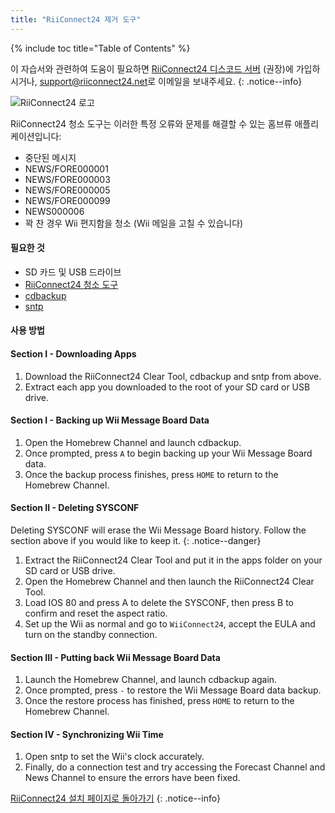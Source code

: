 ```yaml
---
title: "RiiConnect24 제거 도구"
---
```


{% include toc title="Table of Contents" %}

이 자습서와 관련하여 도움이 필요하면 [RiiConnect24 디스코드 서버](https://discord.gg/rc24) (권장)에 가입하시거나, [support@riiconnect24.net](mailto:support@riiconnect24.net)로 이메일을 보내주세요.
{: .notice--info}

![RiiConnect24 로고](/images/WiiRC24Logo.jpg)

RiiConnect24 청소 도구는 이러한 특정 오류와 문제를 해결할 수 있는 홈브류 애플리케이션입니다:

- 중단된 메시지
- NEWS/FORE000001
- NEWS/FORE000003
- NEWS/FORE000005
- NEWS/FORE000099
- NEWS000006
- 꽉 찬 경우 Wii 편지함을 청소 (Wii 메일을 고칠 수 있습니다)

#### 필요한 것

- SD 카드 및 USB 드라이브
- [RiiConnect24 청소 도구](https://hbb1.oscwii.org/hbb/RC24-Clear-Tool/RC24-Clear-Tool.zip)
- [cdbackup](https://hbb1.oscwii.org/hbb/cdbackup/cdbackup.zip)
- [sntp](https://hbb1.oscwii.org/hbb/sntp/sntp.zip)

#### 사용 방법

#### Section I - Downloading Apps

1. Download the RiiConnect24 Clear Tool, cdbackup and sntp from above.
1. Extract each app you downloaded to the root of your SD card or USB drive.

#### Section I - Backing up Wii Message Board Data

1. Open the Homebrew Channel and launch cdbackup.
1. Once prompted, press `A` to begin backing up your Wii Message Board data.
1. Once the backup process finishes, press `HOME` to return to the Homebrew Channel.

#### Section II - Deleting SYSCONF

Deleting SYSCONF will erase the Wii Message Board history. Follow the section above if you would like to keep it.
{: .notice--danger}

1. Extract the RiiConnect24 Clear Tool and put it in the apps folder on your SD card or USB drive.
2. Open the Homebrew Channel and then launch the RiiConnect24 Clear Tool.
3. Load IOS 80 and press A to delete the SYSCONF, then press B to confirm and reset the aspect ratio.
4. Set up the Wii as normal and go to `WiiConnect24`, accept the EULA and turn on the standby connection.

#### Section III - Putting back Wii Message Board Data

1. Launch the Homebrew Channel, and launch cdbackup again.
1. Once prompted, press `-` to restore the Wii Message Board data backup.
1. Once the restore process has finished, press `HOME` to return to the Homebrew Channel.

#### Section IV - Synchronizing Wii Time

1. Open sntp to set the Wii's clock accurately.
2. Finally, do a connection test and try accessing the Forecast Channel and News Channel to ensure the errors have been fixed.

[RiiConnect24 설치 페이지로 돌아가기](riiconnect24)
{: .notice--info}
